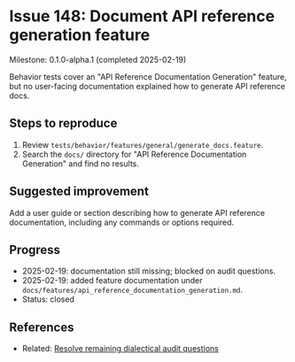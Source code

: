 # Issue 148: Document API reference generation feature

Milestone: 0.1.0-alpha.1 (completed 2025-02-19)

Behavior tests cover an "API Reference Documentation Generation" feature, but no user-facing documentation explained how to generate API reference docs.

## Steps to reproduce
1. Review `tests/behavior/features/general/generate_docs.feature`.
2. Search the `docs/` directory for "API Reference Documentation Generation" and find no results.

## Suggested improvement
Add a user guide or section describing how to generate API reference documentation, including any commands or options required.

## Progress
- 2025-02-19: documentation still missing; blocked on audit questions.
- 2025-02-19: added feature documentation under `docs/features/api_reference_documentation_generation.md`.
- Status: closed

## References

- Related: [Resolve remaining dialectical audit questions](../Resolve-remaining-dialectical-audit-questions.md)
